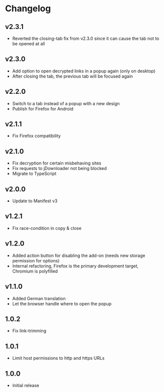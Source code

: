 # Changelog

## v2.3.1

- Reverted the closing-tab fix from v2.3.0 since it can cause the tab not to be opened at all

## v2.3.0

- Add option to open decrypted links in a popup again (only on desktop)
- After closing the tab, the previous tab will be focused again

## v2.2.0

- Switch to a tab instead of a popup with a new design
- Publish for Firefox for Android

## v2.1.1

- Fix Firefox compatibility

## v2.1.0

- Fix decryption for certain misbehaving sites
- Fix requests to jDownloader not being blocked
- Migrate to TypeScript

## v2.0.0

- Update to Manifest v3

## v1.2.1

- Fix race-condition in copy & close

## v1.2.0

- Added action button for disabling the add-on (needs new storage permission for options)
- Internal refactoring, Firefox is the primary development target, Chromium is polyfilled

## v1.1.0

- Added German translation
- Let the browser handle where to open the popup

## 1.0.2

- Fix link-trimming

## 1.0.1

- Limit host permissions to http and https URLs

## 1.0.0

- Initial release
